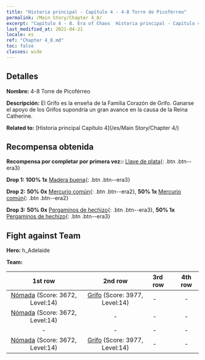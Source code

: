```yaml
---
title: "Historia principal - Capítulo 4 - 4-8 Torre de Picoférreo"
permalink: /Main Story/Chapter 4_8/
excerpt: "Capítulo 4 - 8. Era of Chaos  Historia principal - Capítulo 4_8. 4-8 Torre de Picoférreo"
last_modified_at: 2021-04-21
locale: es
ref: "Chapter 4_8.md"
toc: false
classes: wide
---
```


## Detalles

 **Nombre:** 4-8 Torre de Picoférreo

 **Descripción:** El Grifo es la enseña de la Familia Corazón de Grifo. Ganarse el apoyo de los Grifos supondría un gran avance en la causa de la Reina Catherine.

 **Related to:** [Historia principal Capítulo 4](/es/Main Story/Chapter 4/)

## Recompensa obtenida

 **Recompensa por completar por primera vez::** [Llave de plata](/es/Items/con_693/){: .btn .btn--era3}

 **Drop 1:** **100% 1x** [Madera buena](/es/Items/mat_13/){: .btn .btn--era3}

 **Drop 2:** **50% 0x** [Mercurio común](/es/Items/mat_8/){: .btn .btn--era2}, **50% 1x** [Mercurio común](/es/Items/mat_8/){: .btn .btn--era2}

 **Drop 3:** **50% 0x** [Pergaminos de hechizo](/es/Items/con_694/){: .btn .btn--era3}, **50% 1x** [Pergaminos de hechizo](/es/Items/con_694/){: .btn .btn--era3}


## Fight against Team
 **Hero:** h_Adelaide

 **Team:**


  | 1st row | 2nd row | 3rd row | 4th row |
  |:----:|:----:|:----|:----:|
  | [Nómada](/es/units/Nomad/) (Score: 3672, Level:14)  | [Grifo](/es/units/Griffin/) (Score: 3977, Level:14)  | - | - |
  | [Nómada](/es/units/Nomad/) (Score: 3672, Level:14)  | - | - | - |
  | - | - | - | - |
  | [Nómada](/es/units/Nomad/) (Score: 3672, Level:14)  | [Grifo](/es/units/Griffin/) (Score: 3977, Level:14)  | - | - |



